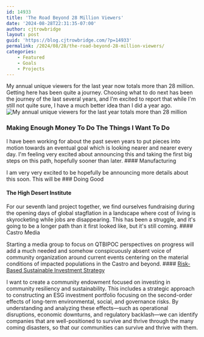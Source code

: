 ```yaml
---
id: 14933
title: 'The Road Beyond 28 Million Viewers'
date: '2024-08-28T22:31:35-07:00'
author: cjtrowbridge
layout: post
guid: 'https://blog.cjtrowbridge.com/?p=14933'
permalink: /2024/08/28/the-road-beyond-28-million-viewers/
categories:
    - Featured
    - Goals
    - Projects
---
```


My annual unique viewers for the last year now totals more than 28 million. Getting here has been quite a journey. Choosing what to do next has been the journey of the last several years, and I'm excited to report that while I'm still not quite sure, I have a much better idea than I did a year ago. ![My annual unique viewers for the last year totals more than 28 million](https://blog.cjtrowbridge.com/wp-content/uploads/2024/08/457153516_10169629028320722_9073348714467606594_n.jpg)

### Making Enough Money To Do The Things I Want To Do

 I have been working for about the past seven years to put pieces into motion towards an eventual goal which is looking nearer and nearer every day. I'm feeling very excited about announcing this and taking the first big steps on this path, hopefully sooner than later. #### Manufacturing

 I am very very excited to be hopefully be announcing more details about this soon. This will be ### Doing Good

#### The High Desert Institute

 For our seventh land project together, we find ourselves fundraising during the opening days of global stagflation in a landscape where cost of living is skyrocketing while jobs are disappearing. This has been a struggle, and it's going to be a longer path than it first looked like, but it's still coming. #### Castro Media

 Starting a media group to focus on QTBIPOC perspectives on progress will add a much needed and somehow conspicuously absent voice of community organization around current events centering on the material conditions of impacted populations in the Castro and beyond. #### [Risk-Based Sustainable Investment Strategy](https://blog.cjtrowbridge.com/2024/08/28/risk-based-strategy-for-sustainable-investment/)

 I want to create a community endowment focused on investing in community resiliency and sustainability. This includes a strategic approach to constructing an ESG investment portfolio focusing on the second-order effects of long-term environmental, social, and governance risks. By understanding and analyzing these effects—such as operational disruptions, economic downturns, and regulatory backlash—we can identify companies that are well-positioned to survive and thrive through the many coming disasters, so that our communities can survive and thrive with them. 